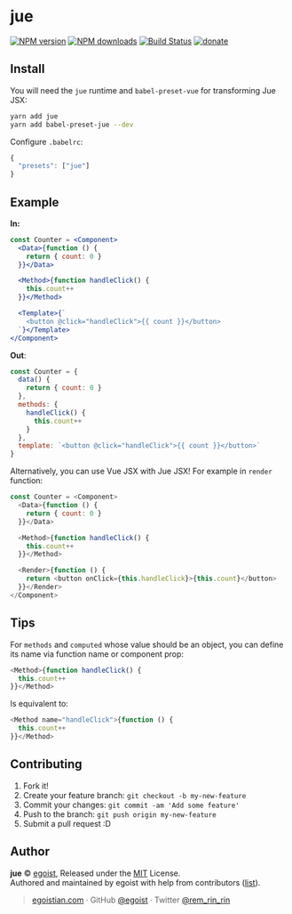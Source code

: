 # jue

[![NPM version](https://img.shields.io/npm/v/jue.svg?style=flat)](https://npmjs.com/package/jue) [![NPM downloads](https://img.shields.io/npm/dm/jue.svg?style=flat)](https://npmjs.com/package/jue) [![Build Status](https://img.shields.io/circleci/project/egoist/jue/master.svg?style=flat)](https://circleci.com/gh/egoist/jue) [![donate](https://img.shields.io/badge/$-donate-ff69b4.svg?maxAge=2592000&style=flat)](https://github.com/egoist/donate)

## Install

You will need the `jue` runtime and `babel-preset-vue` for transforming Jue JSX:

```bash
yarn add jue
yarn add babel-preset-jue --dev
```

Configure `.babelrc`:

```js
{
  "presets": ["jue"]
}
```

## Example

**In:**

```jsx
const Counter = <Component>
  <Data>{function () {
    return { count: 0 }
  }}</Data>

  <Method>{function handleClick() {
    this.count++
  }}</Method>

  <Template>{`
    <button @click="handleClick">{{ count }}</button>
  `}</Template>
</Component>
```

**Out**:

```js
const Counter = {
  data() {
    return { count: 0 }
  },
  methods: {
    handleClick() {
      this.count++
    }
  },
  template: `<button @click="handleClick">{{ count }}</button>`
}
```

Alternatively, you can use Vue JSX with Jue JSX! For example in `render` function:

```js
const Counter = <Component>
  <Data>{function () {
    return { count: 0 }
  }}</Data>

  <Method>{function handleClick() {
    this.count++
  }}</Method>

  <Render>{function () {
    return <button onClick={this.handleClick}>{this.count}</button>
  }}</Render>
</Component>
```

## Tips

For `methods` and `computed` whose value should be an object, you can define its name via function name or component prop:

```js
<Method>{function handleClick() {
  this.count++
}}</Method>
```

Is equivalent to:

```js
<Method name="handleClick">{function () {
  this.count++
}}</Method>
```

## Contributing

1. Fork it!
2. Create your feature branch: `git checkout -b my-new-feature`
3. Commit your changes: `git commit -am 'Add some feature'`
4. Push to the branch: `git push origin my-new-feature`
5. Submit a pull request :D


## Author

**jue** © [egoist](https://github.com/egoist), Released under the [MIT](./LICENSE) License.<br>
Authored and maintained by egoist with help from contributors ([list](https://github.com/egoist/jue/contributors)).

> [egoistian.com](https://egoistian.com) · GitHub [@egoist](https://github.com/egoist) · Twitter [@rem_rin_rin](https://twitter.com/rem_rin_rin)
